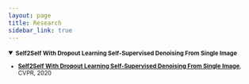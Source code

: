 ```yaml
---
layout: page
title: Research
sidebar_link: true
---
```

<!--
<p class="message">
  Carry on!
</p>
-->

<details open="">
<summary><strong><small>Self2Self With Dropout Learning Self-Supervised Denoising From Single Image </small></strong></summary>
<small>
<ul>
<li><strong><a href="https://github.com/csyhquan/csyhquan.github.io/raw/master/manuscript/20x-cvpr-Self2Self%20With%20Dropout%20Learning%20Self-Supervised%20Denoising%20From%20Single%20Image.pdf">Self2Self With Dropout Learning Self-Supervised Denoising From Single Image</a></strong>, CVPR, 2020</li>
</ul>
</small>
</details>
